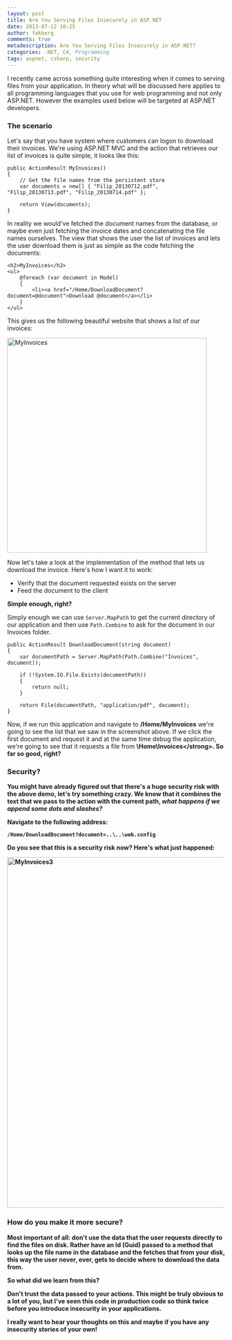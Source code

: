 ```yaml
---
layout: post
title: Are You Serving Files Insecurely in ASP.NET
date: 2013-07-12 10:25
author: fekberg
comments: true
metadescription: Are You Serving Files Insecurely in ASP.NET?
categories: .NET, C#, Programming
tags: aspnet, csharp, security
---
```

I recently came across something quite interesting when it comes to serving files from your application. In theory what will be discussed here applies to all programming languages that you use for web programming and not only ASP.NET. However the examples used below will be targeted at ASP.NET developers.<!--excerpt-->

<h3>The scenario</h3>
Let's say that you have system where customers can logon to download their invoices. We're using ASP.NET MVC and the action that retrieves our list of invoices is quite simple, it looks like this:

    public ActionResult MyInvoices()
    { 
        // Get the file names from the persistent store
        var documents = new[] { "Filip_20130712.pdf", "Filip_20130713.pdf", "Filip_20130714.pdf" };

        return View(documents);
    }

In reality we would've fetched the document names from the database, or maybe even just fetching the invoice dates and concatenating the file names ourselves. The view that shows the user the list of invoices and lets the user download them is just as simple as the code fetching the documents:

    <h2>MyInvoices</h2>
    <ul>
        @foreach (var document in Model)
        { 
            <li><a href="/Home/DownloadDocument?document=@document">Download @document</a></li>
        }
    </ul>

This gives us the following beautiful website that shows a list of our invoices:

<img src="https://cdn.filipekberg.se/fekberg-blog/wp-content/uploads/2013/07/MyInvoices.png" alt="MyInvoices" width="462" height="496" class="alignright size-full wp-image-2017" />

Now let's take a look at the implementation of the method that lets us download the invoice. Here's how I want it to work:

<ul>
<li>Verify that the document requested exists on the server</li>
<li>Feed the document to the client</li>
</ul>

<strong>Simple enough, right?</strong>

Simply enough we can use `Server.MapPath` to get the current directory of our application and then use `Path.Combine` to ask for the document in our Invoices folder.

    public ActionResult DownloadDocument(string document)
    {
        var documentPath = Server.MapPath(Path.Combine("Invoices", document));

        if (!System.IO.File.Exists(documentPath))
        {
            return null;
        }

        return File(documentPath, "application/pdf", document);
    }

Now, if we run this application and navigate to <strong>/Home/MyInvoices</strong> we're going to see the list that we saw in the screenshot above. If we click the first document and request it and at the same time debug the application, we're going to see that it requests a file from  <strong>\Home\Invoices\</strong>. So far so good, right?

<h3>Security?</h3>
You might have already figured out that there's a huge security risk with the above demo, let's try something crazy. We know that it combines the text that we pass to the action with the current path, <em>what happens if we append some dots and slashes?</em>

Navigate to the following address:

    /Home/DownloadDocument?document=..\..\web.config

<strong>Do you see that this is a security risk now?</strong> Here's what just happened:

<img src="https://cdn.filipekberg.se/fekberg-blog/wp-content/uploads/2013/07/MyInvoices3.png" alt="MyInvoices3" width="810" class="alignright size-full wp-image-2019" />

<h3>How do you make it more secure?</h3>
Most important of all: don't use the data that the user requests directly to find the files on disk. Rather have an Id (Guid) passed to a method that looks up the file name in the database and the fetches that from your disk, this way the user never, ever, gets to decide where to download the data from.

<strong>So what did we learn from this?</strong>

Don't trust the data passed to your actions. This might be truly obvious to a lot of you, but I've seen this code in production code so think twice before you introduce insecurity in your applications.

I really want to hear your thoughts on this and maybe if you have any insecurity stories of your own!
